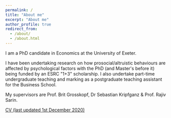 ```yaml
---
permalink: /
title: "About me"
excerpt: "About me"
author_profile: true
redirect_from: 
  - /about/
  - /about.html
---
```

I am a PhD candidate in Economics at the University of Exeter.

I have been undertaking research on how prosocial/altruistic behaviours are affected by psychological factors with the PhD (and Master's before it) being funded by an ESRC "1+3" scholarship. I also undertake part-time undergraduate teaching and marking as a postgraduate teaching assistant for the Business School.

My supervisors are Prof. Brit Grosskopf, Dr Sebastian Kripfganz & Prof. Rajiv Sarin.

[CV (last updated 1st December 2020)](https://hannes-titeca.github.io/files/CV.pdf)